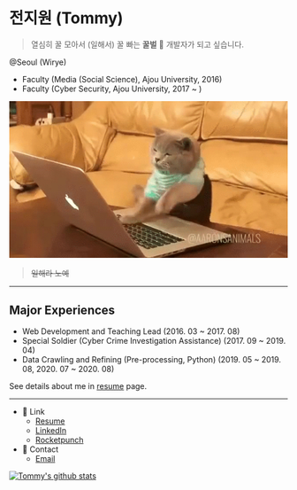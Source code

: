 # 전지원 (Tommy)

> 열심히 꿀 모아서 (일해서) 꿀 빠는 **꿀벌** :bee: 개발자가 되고 싶습니다.

@Seoul (Wirye)

- Faculty (Media (Social Science), Ajou University, 2016)
- Faculty (Cyber Security, Ajou University, 2017 ~ )

![Burning](https://github.com/g1-tommy/g1-tommy/blob/master/burning.gif?raw=true)

> ~~일해라 노예~~

---
## Major Experiences

- Web Development and Teaching Lead (2016. 03 ~ 2017. 08)
- Special Soldier (Cyber Crime Investigation Assistance) (2017. 09 ~ 2019. 04)
- Data Crawling and Refining (Pre-processing, Python) (2019. 05 ~ 2019. 08, 2020. 07 ~ 2020. 08)

See details about me in [resume](https://g1tommy.me/resume) page.

---

- 🔗  Link
  - [Resume](https://g1tommy.me/resume)
  - [LinkedIn](https://www.linkedin.com/in/jiwon-jeon-835817125/)
  - [Rocketpunch](https://rocketpunch.com/@jiwonjeon)
- 💬  Contact
  - [Email](mailto:g1.jeon@kakao.com)

[![Tommy's github stats](https://github-readme-stats.vercel.app/api?username=g1-tommy)](https://github.com/anuraghazra/github-readme-stats)
